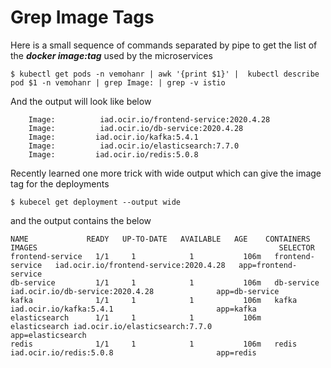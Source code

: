 # Grep Image Tags
Here is a small sequence of commands separated by pipe to get the list of the <b><i>docker image:tag</i></b> used by the microservices

```shell script
$ kubectl get pods -n vemohanr | awk '{print $1}' |  kubectl describe pod $1 -n vemohanr | grep Image: | grep -v istio
```
And the output will look like below

```shell script
    Image:          iad.ocir.io/frontend-service:2020.4.28
    Image:          iad.ocir.io/db-service:2020.4.28
    Image:         iad.ocir.io/kafka:5.4.1
    Image:          iad.ocir.io/elasticsearch:7.7.0
    Image:         iad.ocir.io/redis:5.0.8    
```

Recently learned one more trick with wide output which can give the image tag for the deployments

```
$ kubecel get deployment --output wide
```
and the output contains the below

```
NAME             READY   UP-TO-DATE   AVAILABLE   AGE    CONTAINERS       IMAGES                                                      SELECTOR
frontend-service   1/1     1            1           106m   frontend-service   iad.ocir.io/frontend-service:2020.4.28   app=frontend-service
db-service         1/1     1            1           106m   db-service    iad.ocir.io/db-service:2020.4.28              app=db-service
kafka              1/1     1            1           106m   kafka         iad.ocir.io/kafka:5.4.1                       app=kafka
elasticsearch      1/1     1            1           106m   elasticsearch iad.ocir.io/elasticsearch:7.7.0              app=elasticsearch
redis              1/1     1            1           106m   redis         iad.ocir.io/redis:5.0.8                       app=redis
```
 